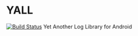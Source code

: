 # YALL
[![Build Status](https://travis-ci.org/Shunix/YALL.svg?branch=master)](https://travis-ci.org/Shunix/YALL)
Yet Another Log Library for Android
